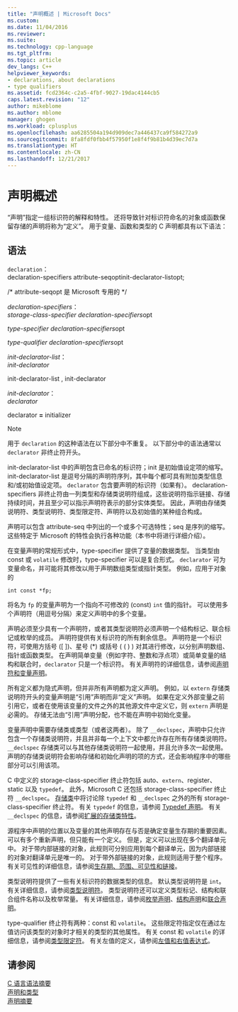 ```yaml
---
title: "声明概述 | Microsoft Docs"
ms.custom: 
ms.date: 11/04/2016
ms.reviewer: 
ms.suite: 
ms.technology: cpp-language
ms.tgt_pltfrm: 
ms.topic: article
dev_langs: C++
helpviewer_keywords:
- declarations, about declarations
- type qualifiers
ms.assetid: fcd2364c-c2a5-4fbf-9027-19dac4144cb5
caps.latest.revision: "12"
author: mikeblome
ms.author: mblome
manager: ghogen
ms.workload: cplusplus
ms.openlocfilehash: aa6285504a194d909dec7a446437ca9f584272a9
ms.sourcegitcommit: 8fa8fdf0fbb4f57950f1e8f4f9b81b4d39ec7d7a
ms.translationtype: HT
ms.contentlocale: zh-CN
ms.lasthandoff: 12/21/2017
---
```

# <a name="overview-of-declarations"></a>声明概述
“声明”指定一组标识符的解释和特性。 还将导致针对标识符命名的对象或函数保留存储的声明将称为“定义”。 用于变量、函数和类型的 C 声明都具有以下语法：  
  
## <a name="syntax"></a>语法  
 `declaration`：  
 declaration-specifiers attribute-seqoptinit-declarator-listopt;  
  
 /\* attribute-seqopt 是 Microsoft 专用的 */  
  
 *declaration-specifiers*：  
 *storage-class-specifier declaration-specifiers*opt  
  
 *type-specifier declaration-specifiers*opt  
  
 *type-qualifier declaration-specifiers*opt  
  
 *init-declarator-list*：  
 *init-declarator*  
  
 init-declarator-list , init-declarator  
  
 *init-declarator*：  
 *declarator*  
  
 declarator  **=**  initializer  
  
> [!NOTE]
>  用于 `declaration` 的这种语法在以下部分中不重复。 以下部分中的语法通常以 `declarator` 非终止符开头。  
  
 init-declarator-list 中的声明包含已命名的标识符；init 是初始值设定项的缩写。 init-declarator-list 是逗号分隔的声明符序列，其中每个都可具有附加类型信息和/或初始值设定项。 `declarator` 包含要声明的标识符（如果有）。 declaration-specifiers 非终止符由一列类型和存储类说明符组成，这些说明符指示链接、存储持续时间，并且至少可以指示声明符表示的部分实体类型。 因此，声明由存储类说明符、类型说明符、类型限定符、声明符以及初始值的某种组合构成。  
  
 声明可以包含 attribute-seq 中列出的一个或多个可选特性；seq 是序列的缩写。 这些特定于 Microsoft 的特性会执行各种功能（本书中将进行详细介绍）。  
  
 在变量声明的常规形式中，type-specifier 提供了变量的数据类型。 当类型由 const 或 `volatile` 修改时，type-specifier 可以是复合形式。 `declarator` 可为变量命名，并可能将其修改以用于声明数组类型或指针类型。 例如，应用于对象的  
  
```  
int const *fp;  
```  
  
 将名为 `fp` 的变量声明为一个指向不可修改的 (const) `int` 值的指针。 可以使用多个声明符（用逗号分隔）来定义声明中的多个变量。  
  
 声明必须至少具有一个声明符，或者其类型说明符必须声明一个结构标记、联合标记或枚举的成员。 声明符提供有关标识符的所有剩余信息。 声明符是一个标识符，可使用方括号 ([ ])、星号 (\*) 或括号 ( ( ) ) 对其进行修改，以分别声明数组、指针或函数类型。 在声明简单变量（例如字符、整数和浮点项）或简单变量的结构和联合时，`declarator` 只是一个标识符。 有关声明符的详细信息，请参阅[声明符和变量声明](../c-language/declarators-and-variable-declarations.md)。  
  
 所有定义都为隐式声明，但并非所有声明都为定义声明。 例如，以 `extern` 存储类说明符开头的变量声明是“引用”声明而非“定义”声明。 如果在定义外部变量之前引用它，或者在使用该变量的文件之外的其他源文件中定义它，则 `extern` 声明是必需的。 存储无法由“引用”声明分配，也不能在声明中初始化变量。  
  
 变量声明中需要存储类或类型（或者这两者）。 除了 `__declspec`，声明中只允许包含一个存储类说明符，并且并非每一个上下文中都允许存在所有存储类说明符。 `__declspec` 存储类可以与其他存储类说明符一起使用，并且允许多次一起使用。 声明的存储类说明符会影响存储和初始化声明的项的方式，还会影响程序中的哪些部分可以引用该项。  
  
 C 中定义的 storage-class-specifier 终止符包括 auto、`extern`、register、static 以及 `typedef`。 此外，Microsoft C 还包括 storage-class-specifier 终止符 `__declspec`。 [存储类](../c-language/c-storage-classes.md)中将讨论除 `typedef` 和 `__declspec` 之外的所有 storage-class-specifier 终止符。 有关 `typedef` 的信息，请参阅 [Typedef 声明](../c-language/typedef-declarations.md)。 有关 `__declspec` 的信息，请参阅[扩展的存储类特性](../c-language/c-extended-storage-class-attributes.md)。  
  
 源程序中声明的位置以及变量的其他声明存在与否是确定变量生存期的重要因素。 可以有多个重新声明，但只能有一个定义。 但是，定义可以出现在多个翻译单元中。 对于带内部链接的对象，此规则可分别应用到每个翻译单元，因为内部链接的对象对翻译单元是唯一的。 对于带外部链接的对象，此规则适用于整个程序。 有关可见性的详细信息，请参阅[生存期、范围、可见性和链接](../c-language/lifetime-scope-visibility-and-linkage.md)。  
  
 类型说明符提供了一些有关标识符的数据类型的信息。 默认类型说明符是 `int`。 有关详细信息，请参阅[类型说明符](../c-language/c-type-specifiers.md)。 类型说明符还可以定义类型标记、结构和联合组件名称以及枚举常量。 有关详细信息，请参阅[枚举声明](../c-language/c-enumeration-declarations.md)、[结构声明](../c-language/structure-declarations.md)和[联合声明](../c-language/union-declarations.md)。  
  
 type-qualifier 终止符有两种：const 和 `volatile`。 这些限定符指定仅在通过左值访问该类型的对象时才相关的类型的其他属性。 有关 const 和 `volatile` 的详细信息，请参阅[类型限定符](../c-language/type-qualifiers.md)。 有关左值的定义，请参阅[左值和右值表达式](../c-language/l-value-and-r-value-expressions.md)。  
  
## <a name="see-also"></a>请参阅  
 [C 语言语法摘要](../c-language/c-language-syntax-summary.md)   
 [声明和类型](../c-language/declarations-and-types.md)   
 [声明摘要](../c-language/summary-of-declarations.md)